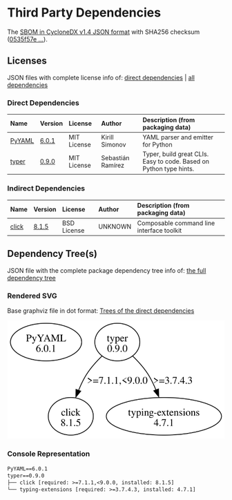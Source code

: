 # Third Party Dependencies

<!--[[[fill sbom_sha256()]]]-->
The [SBOM in CycloneDX v1.4 JSON format](https://git.sr.ht/~sthagen/afasi/blob/default/sbom/cdx.json) with SHA256 checksum ([0535f57e ...](https://git.sr.ht/~sthagen/afasi/blob/default/sbom/cdx.json.sha256 "sha256:0535f57eebf5f2a8b7cab91d495a65754967ec49b413e297e5ac97275f83958e")).
<!--[[[end]]] (checksum: 26c804564f6e678d8e154a1e26c20e81)-->
## Licenses 

JSON files with complete license info of: [direct dependencies](direct-dependency-licenses.json) | [all dependencies](all-dependency-licenses.json)

### Direct Dependencies

<!--[[[fill direct_dependencies_table()]]]-->
| Name                                       | Version                                         | License     | Author            | Description (from packaging data)                                  |
|:-------------------------------------------|:------------------------------------------------|:------------|:------------------|:-------------------------------------------------------------------|
| [PyYAML](https://pyyaml.org/)              | [6.0.1](https://pypi.org/project/PyYAML/6.0.1/) | MIT License | Kirill Simonov    | YAML parser and emitter for Python                                 |
| [typer](https://github.com/tiangolo/typer) | [0.9.0](https://pypi.org/project/typer/0.9.0/)  | MIT License | Sebastián Ramírez | Typer, build great CLIs. Easy to code. Based on Python type hints. |
<!--[[[end]]] (checksum: 57e70643e2e7dd9ac365b0676b61d886)-->

### Indirect Dependencies

<!--[[[fill indirect_dependencies_table()]]]-->
| Name                                          | Version                                        | License     | Author  | Description (from packaging data)         |
|:----------------------------------------------|:-----------------------------------------------|:------------|:--------|:------------------------------------------|
| [click](https://palletsprojects.com/p/click/) | [8.1.5](https://pypi.org/project/click/8.1.5/) | BSD License | UNKNOWN | Composable command line interface toolkit |
<!--[[[end]]] (checksum: fc083c8a6d9a7dd9891e6168f79bd76b)-->

## Dependency Tree(s)

JSON file with the complete package dependency tree info of: [the full dependency tree](package-dependency-tree.json)

### Rendered SVG

Base graphviz file in dot format: [Trees of the direct dependencies](package-dependency-tree.dot.txt)

<img src="./package-dependency-tree.svg" alt="Trees of the direct dependencies" title="Trees of the direct dependencies"/>

### Console Representation

<!--[[[fill dependency_tree_console_text()]]]-->
````console
PyYAML==6.0.1
typer==0.9.0
├── click [required: >=7.1.1,<9.0.0, installed: 8.1.5]
└── typing-extensions [required: >=3.7.4.3, installed: 4.7.1]
````
<!--[[[end]]] (checksum: af47f0f923d16d509c4777db61fb6ea9)-->
